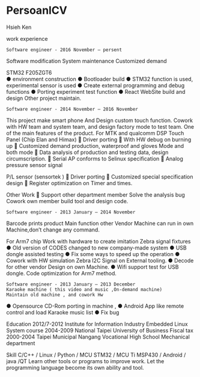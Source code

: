 # PersoanlCV
Hsieh Ken

work experience
	
	Software engineer - 2016 November – persent
Software modification
System maintenance
Customized demand

STM32 F205ZGT6 </br>
● environment construction
●	Bootloader build
●	STM32 function is used, experimental sensor is used
●	Create external programming and debug functions
●	Porting experiment test function
●	React WebSite build and design
Other project maintain.

	Software engineer - 2014 November – 2016 November

This project make smart phone 
And Design custom touch function.
Cowork with HW team and system team, and design factory mode to test team.
One of the main features of the product.
For MTK and qualcomm DSP
Touch Panel (Chip Elan and Himax)
	Driver porting
	With HW debug on burning up
	Customized demand production, waterproof and gloves Mode and both mode
	Data analysis of production and testing data, design circumscription.
	Serial AP conforms to Selinux specification
	Analog pressure sensor signal

P/L sensor (sensortek )
	Driver porting
	Customized special specification design
	Register optimization on Timer and times.

Other Work
	Support other department member Solve the analysis bug
Cowork own member build tool and design code.

	Software engineer - 2013 January – 2014 November
Barcode prints product
Main function other Vendor Machine can run in own Machine,don’t change any command.

For Arm7 chip Work with hardware to create imitation Zebra signal fixtures
●	Old version of CODES changed to new company-made system
●	USB dongle assisted testing
●	Fix some ways to speed up the operation
●	Cowork with HW simulation Zebra I2C Signal on External tooling.
●	Decode for other vendor Design on own Machine.
●	Wifi support test for USB dongle.
Code optimization for Arm7 method.

	Software engineer - 2013 January – 2013 December
	Karaoke machine ( this video and music ,On-demand machine)
	Maintain old machine , and cowork Hw 

●	Opensource CD-Rom porting in machine ,
●	Android App like remote control and load Karaoke music list
●	Fix bug

Education
	2012/7-2012
	Institute for Information Industry Embedded Linux System course
	2004-2009
National Taipei University of Business Fiscal tax
2000-2004
Taipei Municipal Nangang Vocational High School Mechanical department

Skill
	C/C++ / Linux / Python / MCU STM32 / MCU Ti MSP430 / Android / java /QT
	Learn other tools or programs to improve work.
 Let the programming language become its own ability and tool.

